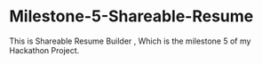 # Milestone-5-Shareable-Resume
This is Shareable Resume Builder , Which is the milestone 5 of my Hackathon Project.
